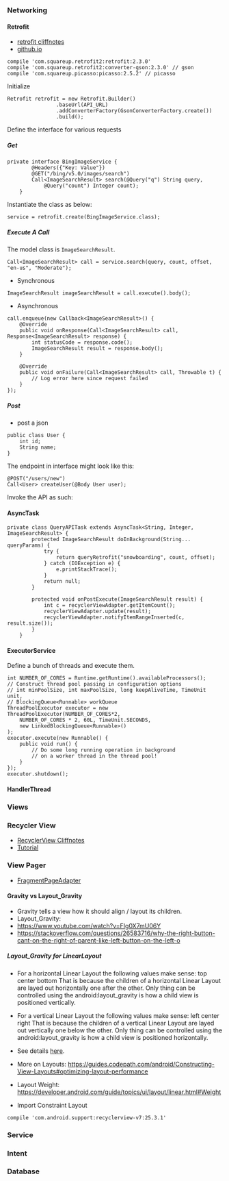 ### Networking
#### Retrofit
* [retrofit cliffnotes](https://guides.codepath.com/android/Consuming-APIs-with-Retrofit)
* [github.io](http://square.github.io/retrofit/)
````
compile 'com.squareup.retrofit2:retrofit:2.3.0'
compile 'com.squareup.retrofit2:converter-gson:2.3.0' // gson
compile 'com.squareup.picasso:picasso:2.5.2' // picasso
````
Initialize
````
Retrofit retrofit = new Retrofit.Builder()
                .baseUrl(API_URL)
                .addConverterFactory(GsonConverterFactory.create())
                .build();
````
Define the interface for various requests
##### Get
````
private interface BingImageService {
        @Headers({"Key: Value"})
        @GET("/bing/v5.0/images/search")
        Call<ImageSearchResult> search(@Query("q") String query,
            @Query("count") Integer count);
    }

````
Instantiate the class as below:
````
service = retrofit.create(BingImageService.class);
````

##### Execute A Call
The model class is `ImageSearchResult`.
````
Call<ImageSearchResult> call = service.search(query, count, offset, "en-us", "Moderate");
````
* Synchronous
````
ImageSearchResult imageSearchResult = call.execute().body();
````
* Asynchronous
````
call.enqueue(new Callback<ImageSearchResult>() {
    @Override
    public void onResponse(Call<ImageSearchResult> call, Response<ImageSearchResult> response) {
        int statusCode = response.code();
        ImageSearchResult result = response.body();
    }

    @Override
    public void onFailure(Call<ImageSearchResult> call, Throwable t) {
        // Log error here since request failed
    }
});

````
##### Post
* post a json
````
public class User {
    int id;
    String name;
}
````
The endpoint in interface might look like this:
````
@POST("/users/new")
Call<User> createUser(@Body User user);
````
Invoke the API as such:

#### AsyncTask
````
private class QueryAPITask extends AsyncTask<String, Integer, ImageSearchResult> {
        protected ImageSearchResult doInBackground(String... queryParams) {
            try {
                return queryRetrofit("snowboarding", count, offset);
            } catch (IOException e) {
                e.printStackTrace();
            }
            return null;
        }

        protected void onPostExecute(ImageSearchResult result) {
            int c = recyclerViewAdapter.getItemCount();
            recyclerViewAdapter.update(result);
            recyclerViewAdapter.notifyItemRangeInserted(c, result.size());
        }
    }
````
#### ExecutorService
Define a bunch of threads and execute them.
````
int NUMBER_OF_CORES = Runtime.getRuntime().availableProcessors();
// Construct thread pool passing in configuration options
// int minPoolSize, int maxPoolSize, long keepAliveTime, TimeUnit unit,
// BlockingQueue<Runnable> workQueue
ThreadPoolExecutor executor = new ThreadPoolExecutor(NUMBER_OF_CORES*2,
    NUMBER_OF_CORES * 2, 60L, TimeUnit.SECONDS,
    new LinkedBlockingQueue<Runnable>()
);
executor.execute(new Runnable() {
    public void run() {
        // Do some long running operation in background
        // on a worker thread in the thread pool!
    }
});
executor.shutdown();
````
#### HandlerThread

### Views
### Recycler View
* [RecyclerView Cliffnotes](https://guides.codepath.com/android/using-the-recyclerview)
* [Tutorial](https://www.raywenderlich.com/126528/android-recyclerview-tutorial)

### View Pager
* [FragmentPageAdapter](https://guides.codepath.com/android/ViewPager-with-FragmentPagerAdapter)

#### Gravity vs Layout_Gravity
* Gravity tells a view how it should align / layout its children.
* Layout_Gravity:
* https://www.youtube.com/watch?v=FIg0X7mU06Y
* https://stackoverflow.com/questions/26583716/why-the-right-button-cant-on-the-right-of-parent-like-left-button-on-the-left-o
##### Layout_Gravity for LinearLayout
* For a horizontal Linear Layout the following values make sense:
top
center
bottom
That is because the children of a horizontal Linear Layout are layed out
horizontally one after the other. Only thing can be controlled using the
android:layout_gravity is how a child view is positioned vertically.
* For a vertical Linear Layout the following values make sense:
left
center
right
That is because the children of a vertical Linear Layout are layed out vertically one below the other. Only thing can be controlled using the android:layout_gravity is how a child view is positioned horizontally.
* See details [here](http://sandipchitale.blogspot.in/2010/05/linearlayout-gravity-and-layoutgravity.html).
* More on Layouts: https://guides.codepath.com/android/Constructing-View-Layouts#optimizing-layout-performance
* Layout Weight: https://developer.android.com/guide/topics/ui/layout/linear.html#Weight

* Import Constraint Layout
````
compile 'com.android.support:recyclerview-v7:25.3.1'
````
### Service

### Intent

### Database